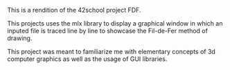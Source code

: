 This is a rendition of the 42school project FDF.

This projects uses the mlx library to display a graphical window in which an inputed file is traced line by line to showcase the Fil-de-Fer method of drawing.

This project was meant to familiarize me with elementary concepts of 3d computer graphics as well as the usage of GUI libraries.
